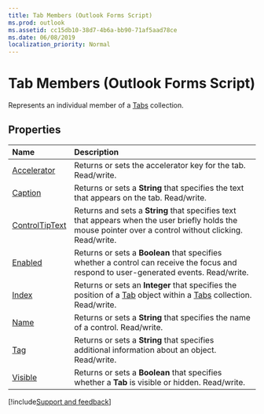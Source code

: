 ```yaml
---
title: Tab Members (Outlook Forms Script)
ms.prod: outlook
ms.assetid: cc15db10-38d7-4b6a-bb90-71af5aad78ce
ms.date: 06/08/2019
localization_priority: Normal
---
```



# Tab Members (Outlook Forms Script)

Represents an individual member of a  [Tabs](Outlook.tabs.md) collection.

## Properties

|Name|Description|
|:-----|:-----|
| [Accelerator](Outlook.tab.accelerator.md)|Returns or sets the accelerator key for the tab. Read/write.|
| [Caption](Outlook.tab.caption.md)|Returns or sets a **String** that specifies the text that appears on the tab. Read/write.|
| [ControlTipText](Outlook.tab.controltiptext.md)|Returns and sets a **String** that specifies text that appears when the user briefly holds the mouse pointer over a control without clicking. Read/write.|
| [Enabled](Outlook.tab.enabled.md)|Returns or sets a **Boolean** that specifies whether a control can receive the focus and respond to user-generated events. Read/write.|
| [Index](Outlook.tab.index.md)|Returns or sets an  **Integer** that specifies the position of a [Tab](Outlook.tab.md) object within a [Tabs](Outlook.tabs.md) collection. Read/write.|
| [Name](Outlook.tab.name.md)|Returns or sets a **String** that specifies the name of a control. Read/write.|
| [Tag](Outlook.tab.tag.md)|Returns or sets a **String** that specifies additional information about an object. Read/write.|
| [Visible](Outlook.tab.visible.md)|Returns or sets a **Boolean** that specifies whether a **Tab** is visible or hidden. Read/write.|

[!include[Support and feedback](~/includes/feedback-boilerplate.md)]